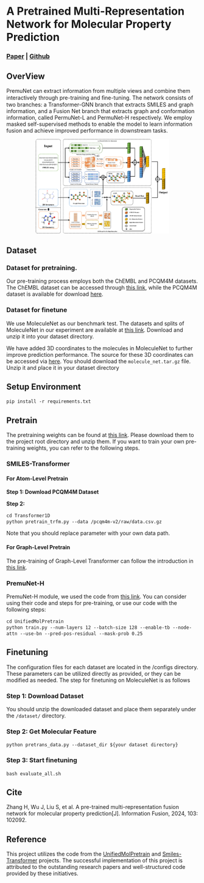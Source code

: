 # A Pretrained Multi-Representation Network for Molecular Property Prediction
### [Paper](https://www.sciencedirect.com/science/article/pii/S1566253523004086) | [Github](https://github.com/A-Gentle-Cat/PremuNet) 

## OverView

PremuNet can extract information from multiple views and combine them interactively through pre-training and ﬁne-tuning. The network consists of two branches: a Transformer-GNN branch that extracts SMILES and graph information, and a Fusion Net branch that extracts graph and conformation information, called PermuNet-L and PermuNet-H respectively. We employ masked self-supervised methods to enable the model to learn information fusion and achieve improved performance in downstream tasks.
<div align="center">
<img width="2500" src="DrawGraph/totalmodel.png" alt="totalmodel" style="zoom:14%;" />
</div>

## Dataset
### Dataset for pretraining.
Our pre-training process employs both the ChEMBL and PCQM4M datasets. The ChEMBL dataset can be accessed through [this link](https://chembl.gitbook.io/chembl-interface-documentation/downloads), 
while the PCQM4M dataset is available for download [here](https://dgl-data.s3-accelerate.amazonaws.com/dataset/OGB-LSC/pcqm4m-v2.zip).
### Dataset for finetune
We use MoleculeNet as our benchmark test. The datasets and splits of MoleculeNet in our experiment are available at [this link](http://snap.stanford.edu/ogb/data/graphproppred/csv_mol_download/). Download and unzip it into your dataset directory.

We have added 3D coordinates to the molecules in MoleculeNet to further improve prediction performance. The source for these 3D coordinates can be accessed via [here](https://dataverse.harvard.edu/dataset.xhtml?persistentId=doi:10.7910/DVN/JNGTDF). 
You should download the `molecule_net.tar.gz` file. Unzip it and place it in your dataset directory
## Setup Environment
```shell
pip install -r requirements.txt
```
## Pretrain
The pretraining weights can be found at [this link](https://drive.google.com/drive/folders/16ANfFYW4uKYrBzn56v94hkAGu4yGg7tM?usp=share_link).
Please download them to the project root directory and unzip them.
If you want to train your own pre-training weights, you can refer to the following steps.
### SMILES-Transformer
#### For Atom-Level Pretrain
**Step 1: Download PCQM4M Dataset**

**Step 2:**
```shell
cd Transformer1D
python pretrain_trfm.py --data /pcqm4m-v2/raw/data.csv.gz
```
Note that you should replace parameter with your own data path.
#### For Graph-Level Pretrain
The pre-training of Graph-Level Transformer can follow the introduction in [this link](https://github.com/DSPsleeporg/smiles-transformer).
### PremuNet-H
PremuNet-H module, we used the code from [this link](https://github.com/teslacool/UnifiedMolPretrain).
You can consider using their code and steps for pre-training, or use our code with the following steps:
```shell
cd UnifiedMolPretrain
python train.py --num-layers 12 --batch-size 128 --enable-tb --node-attn --use-bn --pred-pos-residual --mask-prob 0.25
```
## Finetuning
The configuration files for each dataset are located in the /configs directory. These parameters can be utilized directly as provided, or they can be modified as needed. The step for finetuning on MoleculeNet is as follows
### Step 1: Download Dataset
You should unzip the downloaded dataset and place them separately under the `/dataset/` directory.
### Step 2: Get Molecular Feature
```shell
python pretrans_data.py --dataset_dir ${your dataset directory}
```
### Step 3: Start finetuning
```shell
bash evaluate_all.sh
```

## Cite
Zhang H, Wu J, Liu S, et al. A pre-trained multi-representation fusion network for molecular property prediction[J]. Information Fusion, 2024, 103: 102092.
## Reference
This project utilizes the code from the [UnifiedMolPretrain](https://github.com/teslacool/UnifiedMolPretrain) and [Smiles-Transformer](https://github.com/DSPsleeporg/smiles-transformer) projects. The successful implementation of this project is attributed to the outstanding research papers and well-structured code provided by these initiatives.
